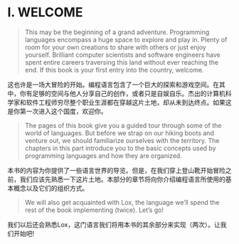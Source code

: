 # I. WELCOME

> This may be the beginning of a grand adventure. Programming languages encompass a huge space to explore and play in. Plenty of room for your own creations to share with others or just enjoy yourself. Brilliant computer scientists and software engineers have spent entire careers traversing this land without ever reaching the end. If this book is your first entry into the country, welcome.

这也许是一场大冒险的开始。编程语言包含了一个巨大的探索和游戏空间。在其中，你有足够的空间与他人分享自己的创作，或者只是自娱自乐。杰出的计算机科学家和软件工程师穷尽整个职业生涯都在穿越这片土地，却从未到达终点。如果这是你第一次进入这个国度，欢迎你。

> The pages of this book give you a guided tour through some of the world of languages. But before we strap on our hiking boots and venture out, we should familiarize ourselves with the territory. The chapters in this part introduce you to the basic concepts used by programming languages and how they are organized.

本书的内容为你提供了一些语言世界的导览。但是，在我们穿上登山靴开始冒险之前，我们应该先熟悉一下这片土地。本部分的章节将向你介绍编程语言所使用的基本概念以及它们的组织方式。

> We will also get acquainted with Lox, the language we’ll spend the rest of the book implementing (twice). Let’s go!

我们以后还会熟悉Lox，这门语言我们将用本书的其余部分来实现（两次）。让我们开始吧!
